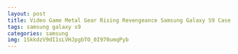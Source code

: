 ```yaml
---
layout: post
title: Video Game Metal Gear Rising Revengeance Samsung Galaxy S9 Case
tags: samsung galaxy s9
categories: samsung
img: 1SkkdzV9dI1sLVHJpgbTO_0I970umqPyb
---
```

